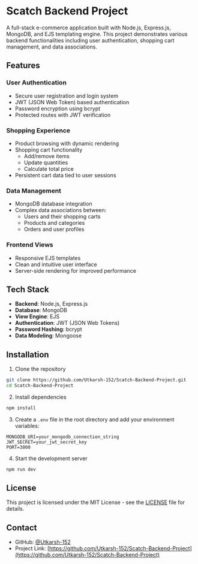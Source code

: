 # Scatch Backend Project

A full-stack e-commerce application built with Node.js, Express.js, MongoDB, and EJS templating engine. This project demonstrates various backend functionalities including user authentication, shopping cart management, and data associations.

## Features

### User Authentication
- Secure user registration and login system
- JWT (JSON Web Token) based authentication
- Password encryption using bcrypt
- Protected routes with JWT verification

### Shopping Experience
- Product browsing with dynamic rendering
- Shopping cart functionality
  - Add/remove items
  - Update quantities
  - Calculate total price
- Persistent cart data tied to user sessions

### Data Management
- MongoDB database integration
- Complex data associations between:
  - Users and their shopping carts
  - Products and categories
  - Orders and user profiles

### Frontend Views
- Responsive EJS templates
- Clean and intuitive user interface
- Server-side rendering for improved performance

## Tech Stack

- **Backend**: Node.js, Express.js
- **Database**: MongoDB
- **View Engine**: EJS
- **Authentication**: JWT (JSON Web Tokens)
- **Password Hashing**: bcrypt
- **Data Modeling**: Mongoose

## Installation

1. Clone the repository
```bash
git clone https://github.com/Utkarsh-152/Scatch-Backend-Project.git
cd Scatch-Backend-Project
```

2. Install dependencies
```bash
npm install
```

3. Create a `.env` file in the root directory and add your environment variables:
```env
MONGODB_URI=your_mongodb_connection_string
JWT_SECRET=your_jwt_secret_key
PORT=3000
```

4. Start the development server
```bash
npm run dev
```

## License

This project is licensed under the MIT License - see the [LICENSE](LICENSE) file for details.

## Contact

- GitHub: [@Utkarsh-152](https://github.com/Utkarsh-152)
- Project Link: [https://github.com/Utkarsh-152/Scatch-Backend-Project](https://github.com/Utkarsh-152/Scatch-Backend-Project)

